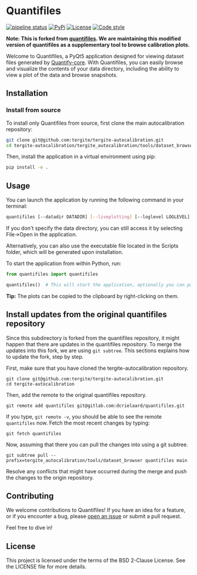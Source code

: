 # Quantifiles

[![pipeline status](https://gitlab.com/dcrielaard/quantifiles/badges/main/pipeline.svg)](https://gitlab.com/dcrielaard/quantifiles/-/commits/main) 
[![PyPi](https://img.shields.io/pypi/v/quantifiles.svg)](https://pypi.org/pypi/quantifiles)
[![License](https://img.shields.io/badge/License-BSD_2--Clause-blue.svg)](https://opensource.org/licenses/BSD-2-Clause)
[![Code style](https://img.shields.io/badge/code%20style-black-000000.svg)](https://github.com/psf/black)

**Note: This is forked from [quantifiles](https://gitlab.com/dcrielaard/quantifiles/).
We are maintaining this modified version of quantifiles as a supplementary tool to browse calibration plots.**

Welcome to Quantifiles, a PyQt5 application designed for viewing dataset files generated by [Quantify-core](https://gitlab.com/quantify-os/quantify-core/). With Quantifiles, you can easily browse and visualize the contents of your data directory, including the ability to view a plot of the data and browse snapshots.

## Installation

### Install from source

To install only Quantifiles from source, first clone the main autocalibration repository:

```bash
git clone git@github.com:tergite/tergite-autocalibration.git
cd tergite-autocalibration/tergite_autocalibration/tools/dataset_browser
```

Then, install the application in a virtual environment using pip:
```bash
pip install -e .
```

## Usage

You can launch the application by running the following command in your terminal:

```bash
quantifiles [--datadir DATADIR] [--liveplotting] [--loglevel LOGLEVEL]
```

If you don't specify the data directory, you can still access it by selecting File->Open in the application.

Alternatively, you can also use the executable file located in the Scripts folder, which will be generated upon installation.

To start the application from within Python, run:

```python
from quantifiles import quantifiles

quantifiles()  # This will start the application, optionally you can pass the data directory as an argument.
```

**Tip:** The plots can be copied to the clipboard by right-clicking on them.

## Install updates from the original quantifiles repository

Since this subdirectory is forked from the quantifiles repository, it might happen that there are updates in the quantifiles repository.
To merge the updates into this fork, we are using `git subtree`.
This sections explains how to update the fork, step by step.

First, make sure that you have cloned the tergite-autocalibration repository.
```shell
git clone git@github.com:tergite/tergite-autocalibration.git
cd tergite-autocalibration
```

Then, add the remote to the original quantifiles repository.
```shell
git remote add quantifiles git@gitlab.com:dcrielaard/quantifiles.git
```

If you type, `git remote -v`, you should be able to see the remote `quantifiles` now.
Fetch the most recent changes by typing:
```shell
git fetch quantifiles
```

Now, assuming that there you can pull the changes into using a git subtree.
```
git subtree pull --prefix=tergite_autocalibration/tools/dataset_browser quantifiles main
```

Resolve any conflicts that might have occurred during the merge and push the changes to the origin repository.


## Contributing

We welcome contributions to Quantifiles! If you have an idea for a feature, or if you encounter a bug, please [open an issue](https://gitlab.com/dcrielaard/quantifiles/issues/new) or submit a pull request.

Feel free to dive in!

## License
This project is licensed under the terms of the BSD 2-Clause License. See the LICENSE file for more details.
